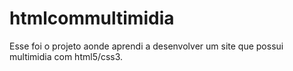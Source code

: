 # htmlcommultimidia
Esse foi o projeto aonde aprendi a desenvolver um site que possui multimidia com html5/css3.
